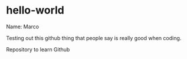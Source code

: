 # hello-world

Name: Marco

Testing out this github thing that people say is really good when coding.

Repository to learn Github

